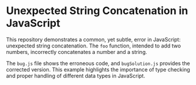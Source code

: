 # Unexpected String Concatenation in JavaScript

This repository demonstrates a common, yet subtle, error in JavaScript: unexpected string concatenation. The `foo` function, intended to add two numbers, incorrectly concatenates a number and a string. 

The `bug.js` file shows the erroneous code, and `bugSolution.js` provides the corrected version.  This example highlights the importance of type checking and proper handling of different data types in JavaScript. 